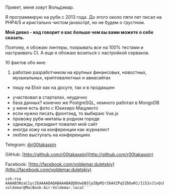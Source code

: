Привет, меня зовут Вольдэмар. 
<!-- правда, по паспорту -->
Я программирую на руби с 2013 года. До этого около пяти лет писал на PHP4/5 и кристально чистом javascript, но не будем о грустном. 


**Мой девиз - код говорит о вас больше чем вы вами можете о себе сказать.**

Поэтому, я обожаю линтеры, покрывать все на 100% тестами и настраивать CI. А еще я обожаю возиться с настройкой серваков.

10 фактов обо мне:

1. работаю разработчиком на крупных финансовых, новостных, музыкальных, криптовалютных и авиасайтах 
- пишу на Elixir как на досуге, так и в продакшен
* участвовал в стартапах, неудачно
* база данных? конечно же PostgreSQL, немного работал в MongoDB
* у меня есть фото с Юкихиро Мацумото
* если нужно писать фронтэнд, то выбираю Vue.js
* провожу руби-митапы в родном городе
* однажды, президент повалил мой сайт
* иногда хожу на конференции как журналист
* люблю выступать на конференциях <!--, один раз - с подбитым глазом-->
 

Telegram: [@r00takaspin](https://t.me/r00takaspin)

GitHub: [http://github.com/r00takaspin](http://github.com/r00takaspin)

Facebook: [http://facebook.com/voldemar.duletskiy](http://facebook.com/voldemar.duletskiy)

```
ssh-rsa AAAAB3NzaC1yc2EAAAADAQABAAABAQDDUwbBSlpIBpM2rI6AXZPq5ZbDaR1/Ii52vJ1vQcEg92EtnIC5pYu/i3GrAfxvUwein6UsRaniipj1klA8elm84ZQql33MOmNFcwol8Y74epP8bT80HxThZPdW9mP+NmTTTYctGGyHugZo6eS1iCU1O8L57ckobZNW4xGCJ3PCv0I5LP8p5JQfydTPPQaqkJ2BYaf0f5jRLxvGJ9v10j3MEeTHU0Vy6fQG6wfcNwDP8zMhBrlabGmbrkoU+AUTOP0sSIwvkNGSddi4UB/oy/tOuvFXNPSbPpcVcNd7GXB4B0Rc+sJy+EGIwndyFYeuhBMpOvqBgL0RveZURAPLMRjv voldemar@MacBook-Air-Voldemar.local```
